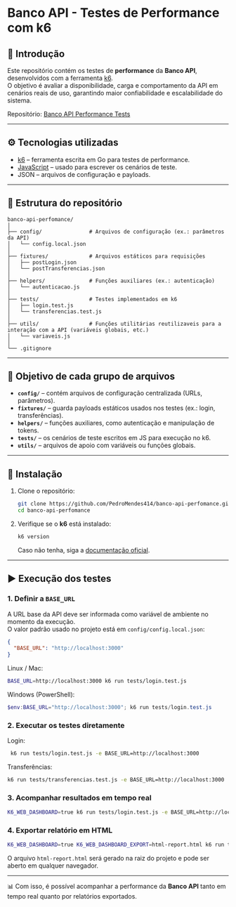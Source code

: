 # Banco API - Testes de Performance com k6

## 📌 Introdução  
Este repositório contém os testes de **performance** da **Banco API**, desenvolvidos com a ferramenta [k6](https://k6.io/).  
O objetivo é avaliar a disponibilidade, carga e comportamento da API em cenários reais de uso, garantindo maior confiabilidade e escalabilidade do sistema.  

Repositório: [Banco API Performance Tests](https://github.com/PedroMendes414/banco-api-perfomance)  

---

## ⚙️ Tecnologias utilizadas  
- [k6](https://k6.io/) – ferramenta escrita em Go para testes de performance.  
- [JavaScript](https://developer.mozilla.org/pt-BR/docs/Web/JavaScript) – usado para escrever os cenários de teste.  
- JSON – arquivos de configuração e payloads.  

---

## 📂 Estrutura do repositório  

```
banco-api-perfomance/
│
├── config/               # Arquivos de configuração (ex.: parâmetros da API)
│   └── config.local.json
│
├── fixtures/             # Arquivos estáticos para requisições
│   ├── postLogin.json
│   └── postTransferencias.json
│
├── helpers/              # Funções auxiliares (ex.: autenticação)
│   └── autenticacao.js
│
├── tests/                # Testes implementados em k6
│   ├── login.test.js
│   └── transferencias.test.js
│
├── utils/                # Funções utilitárias reutilizaveis para a interação com a API (variáveis globais, etc.)
│   └── variaveis.js
│
└── .gitignore
```

---

## 🎯 Objetivo de cada grupo de arquivos  

- **`config/`** – contém arquivos de configuração centralizada (URLs, parâmetros).  
- **`fixtures/`** – guarda payloads estáticos usados nos testes (ex.: login, transferências).  
- **`helpers/`** – funções auxiliares, como autenticação e manipulação de tokens.  
- **`tests/`** – os cenários de teste escritos em JS para execução no k6.  
- **`utils/`** – arquivos de apoio com variáveis ou funções globais.  

---

## 🚀 Instalação  

1. Clone o repositório:  
   ```bash
   git clone https://github.com/PedroMendes414/banco-api-perfomance.git
   cd banco-api-perfomance
   ```

2. Verifique se o **k6** está instalado:  
   ```bash
   k6 version
   ```
   Caso não tenha, siga a [documentação oficial](https://k6.io/docs/getting-started/installation/).  

---

## ▶️ Execução dos testes  

### 1. Definir a `BASE_URL`  
A URL base da API deve ser informada como variável de ambiente no momento da execução.  
O valor padrão usado no projeto está em `config/config.local.json`:  

```json
{
  "BASE_URL": "http://localhost:3000"
}
```

Linux / Mac:  
```bash
BASE_URL=http://localhost:3000 k6 run tests/login.test.js
```

Windows (PowerShell):  
```powershell
$env:BASE_URL="http://localhost:3000"; k6 run tests/login.test.js
```

### 2. Executar os testes diretamente  
Login:  
```bash
 k6 run tests/login.test.js -e BASE_URL=http://localhost:3000
```

Transferências:  
```bash
k6 run tests/transferencias.test.js -e BASE_URL=http://localhost:3000
```

### 3. Acompanhar resultados em tempo real  
```bash
K6_WEB_DASHBOARD=true k6 run tests/login.test.js -e BASE_URL=http://localhost:3000
```

### 4. Exportar relatório em HTML  
```bash
K6_WEB_DASHBOARD=true K6_WEB_DASHBOARD_EXPORT=html-report.html k6 run tests/transferencias.test.js -e BASE_URL=http://localhost:3000
```

O arquivo `html-report.html` será gerado na raiz do projeto e pode ser aberto em qualquer navegador.  

---

📊 Com isso, é possível acompanhar a performance da **Banco API** tanto em tempo real quanto por relatórios exportados.  
